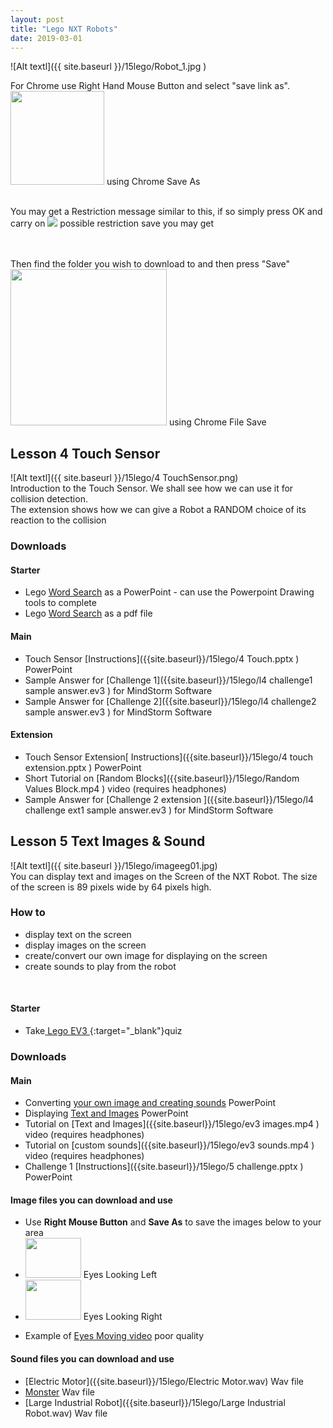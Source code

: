 ```yaml
---
layout: post
title: "Lego NXT Robots"
date: 2019-03-01
---
```


![Alt textl]({{ site.baseurl }}/15lego/Robot_1.jpg )

<P>For Chrome use Right Hand Mouse Button and select "save link as".<BR />
<img src = "{{ site.baseurl }}/01flowolv4/chromesaveas.jpg"  width="150" height="150" /> using Chrome Save As <br /> <br />

You may get a Restriction message similar to this, if so simply press OK and carry on
<img src = "{{ site.baseurl }}/55general/nosaveerror.jpg"   /> possible restriction save you may get<br /> <br /> <br />

Then find the folder you wish to download to and then press "Save" <br />
<img src = "{{ site.baseurl }}/01flowolv4/chromefilesave.jpg"  width="250" height="250" /> using Chrome File Save<br />
</P>

## **Lesson 4  Touch Sensor**
![Alt textl]({{ site.baseurl }}/15lego/4 TouchSensor.png)
<br />
Introduction to the Touch Sensor. We shall see how we can use it for collision detection.
<br />
The extension shows how we can give a Robot a RANDOM choice of its reaction to the collision
<br />

### **Downloads**

#### **Starter**

* Lego [Word Search]({{site.baseurl}}/15lego/wordsearchnxt1.pptx ) as a PowerPoint - can use the Powerpoint Drawing tools to complete
* Lego [Word Search]({{site.baseurl}}/15lego/wordsearchnxt1.pdf ) as a pdf file

#### **Main**
* Touch Sensor [Instructions]({{site.baseurl}}/15lego/4 Touch.pptx ) PowerPoint
* Sample Answer for [Challenge 1]({{site.baseurl}}/15lego/l4 challenge1 sample answer.ev3 ) for MindStorm Software
* Sample Answer for [Challenge 2]({{site.baseurl}}/15lego/l4 challenge2 sample answer.ev3 ) for MindStorm Software

#### **Extension**

* Touch Sensor Extension[ Instructions]({{site.baseurl}}/15lego/4 touch extension.pptx ) PowerPoint
* Short Tutorial on [Random Blocks]({{site.baseurl}}/15lego/Random Values Block.mp4 ) video  (requires headphones)
* Sample Answer for [Challenge 2 extension ]({{site.baseurl}}/15lego/l4 challenge ext1 sample answer.ev3 ) for MindStorm Software

## **Lesson 5  Text Images & Sound**
![Alt textl]({{ site.baseurl }}/15lego/imageeg01.jpg)
<br />
You can display text and images on the Screen of the NXT Robot. The size of the screen is 89 pixels wide by 64 pixels high.
<br />
### How to
* display text on the screen
* display images on the screen
* create/convert our own image for displaying on the screen
* create sounds to play from the robot
<br />

#### **Starter**

* Take[ Lego EV3 ](https://www.thatquiz.org/tq/practicetest?17x8n388w19vrb){:target="_blank"}quiz <br />

### **Downloads**

#### **Main**
* Converting [your own image and creating sounds]({{site.baseurl}}/15lego/CustomImagesSounds.pptx) PowerPoint
* Displaying [Text and Images]({{site.baseurl}}/15lego/Display.pptx ) PowerPoint
* Tutorial on [Text and Images]({{site.baseurl}}/15lego/ev3 images.mp4 ) video  (requires headphones)
* Tutorial on [custom sounds]({{site.baseurl}}/15lego/ev3 sounds.mp4 ) video  (requires headphones)
* Challenge 1 [Instructions]({{site.baseurl}}/15lego/5 challenge.pptx ) PowerPoint

#### **Image files you can download and use**
- Use **Right Mouse Button** and **Save As** to save the images below to your area
- <img src = "{{ site.baseurl }}/15lego/eyesleft.jpg "  width="89" height="64" /> Eyes Looking Left
- <img src = "{{ site.baseurl }}/15lego/eyesright.jpg "  width="89" height="64" /> Eyes Looking Right <br />
* Example of [Eyes Moving video]({{site.baseurl}}/15lego/EyesMove.mp4 ) poor quality

#### **Sound files you can download and use**

* [Electric Motor]({{site.baseurl}}/15lego/Electric Motor.wav) Wav file
* [Monster]({{site.baseurl}}/15lego/Evil_Monster.wav) Wav file
* [Large Industrial Robot]({{site.baseurl}}/15lego/Large Industrial Robot.wav) Wav file





